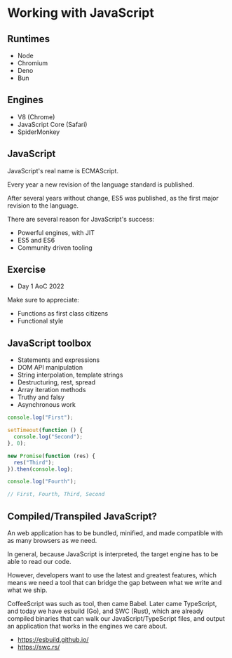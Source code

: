 # Working with JavaScript

## Runtimes

- Node
- Chromium
- Deno
- Bun

## Engines

- V8 (Chrome)
- JavaScript Core (Safari)
- SpiderMonkey

## JavaScript

JavaScript's real name is ECMAScript.

Every year a new revision of the language standard is published.

After several years without change, ES5 was published, as the first
major revision to the language.

There are several reason for JavaScript's success:

- Powerful engines, with JIT
- ES5 and ES6
- Community driven tooling

## Exercise

- Day 1 AoC 2022

Make sure to appreciate:

- Functions as first class citizens
- Functional style

## JavaScript toolbox

- Statements and expressions
- DOM API manipulation
- String interpolation, template strings
- Destructuring, rest, spread
- Array iteration methods
- Truthy and falsy
- Asynchronous work

```js
console.log("First");

setTimeout(function () {
  console.log("Second");
}, 0);

new Promise(function (res) {
  res("Third");
}).then(console.log);

console.log("Fourth");

// First, Fourth, Third, Second
```

## Compiled/Transpiled JavaScript?

An web application has to be bundled, minified, and made compatible with as
many browsers as we need.

In general, because JavaScript is interpreted, the target engine has to be
able to read our code.

However, developers want to use the latest and greatest features, which means
we need a tool that can bridge the gap between what we write and what we ship.

CoffeeScript was such as tool, then came Babel. Later came TypeScript, and
today we have esbuild (Go), and SWC (Rust), which are already compiled binaries
that can walk our JavaScript/TypeScript files, and output an application
that works in the engines we care about.

- https://esbuild.github.io/
- https://swc.rs/
